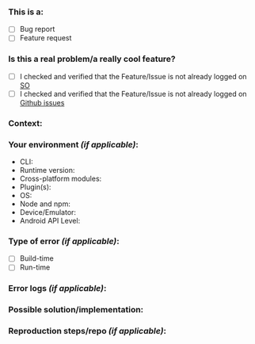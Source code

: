 <!-- Dear friend, we, the rest of the NativeScript community really appreciate your feedback! While we are doing all we can to take care of every issue, sometimes we get overwhelmed. Because of that, we will consider issues that are not constructive or problems that cannot be reproduced "dead". Additionally, we will treat feature requests or bug reports with unanswered questions regarding the behavior/reproduction for more than 20 days "dead". All "dead" issues will get closed. -->

<!--- Provide a general summary of the issue in the Title above. Please, ensure your title is less than 63 characters long and starts with a capital
letter. -->

### This is a: <!-- put an X to mark your case like this: '[x]' -->
 - [ ] Bug report
 - [ ] Feature request

### Is this a real problem/a really cool feature? <!-- put an X to mark your case like this: '[x]' -->
 - [ ] I checked and verified that the Feature/Issue is not already logged on [SO](http://stackoverflow.com/questions/tagged/nativescript)
 - [ ] I checked and verified that the Feature/Issue is not already logged on [Github issues](https://github.com/NativeScript/android-runtime/issues)

### Context:
<!-- Bug: Tell us more about your problem. -->
<!-- Feature: Tell us why this change is important to you -->


### Your environment *(if applicable)*: 
 - CLI: <!-- run tns ——version to fetch it -->
 - Runtime version: <!-- refer to package.json -->
 - Cross-platform modules: <!-- refer to package.json -->
 - Plugin(s): <!-- refer to package.json -->
 - OS: 
 - Node and npm: 
 - Device/Emulator:
 - Android API Level:

### Type of error *(if applicable)*: <!-- put an X to mark your case like this: '[x]' -->
 - [ ] Build-time
 - [ ] Run-time
 
### Error logs *(if applicable)*:
<!--
For build-time errors: tns <command> --log trace > log.txt

For run-time errors: run `adb logcat -c`, start app, `adb logcat > log.txt` 

Attach the content of the log to the Issue. You can use [pastebin](http://pastebin.com/).
-->

### Possible solution/implementation:
<!--- Not obligatory, but suggest an idea for implementing addition or change -->

### Reproduction steps/repo *(if applicable)*:
<!--
Please provide us with the necessary information to reproduce your problem. That includes but is not limited to presenting us with steps to reproduce the problem, or a small repo example.
-->

